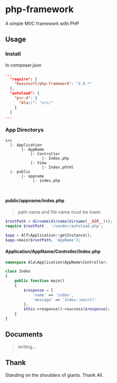 # php-framework

A simple MVC framework with PHP

## Usage

### Install

In composer.json
```composer.json
...
  "require": {
    "boxunsoft/php-framework": "2.0.*"
  },
  "autoload": {
    "psr-4": {
      "Ala\\": "src/"
    }
  }
...
```

### App Directorys
```dir
src
  |- Application
       |- AppName
           |- Controller
                |- Index.php
           |- View
                |- Index.phtml
  |- public
       |- appname
            |- index.php
  
  
```

#### public/appname/index.php

> path name and file name must be lower

```php
$rootPath = dirname(dirname(dirname(__DIR__)));
require $rootPath . '/vendor/autoload.php';

$app = Alf\Application::getInstance();
$app->main($rootPath, 'AppName');
```

#### Application/AppName/Controller/Index.php

```php
namespace Ala\Application\AppName\Controller;

class Index
{
    public function main()
    {
        $response = [
            'name' => 'index',
            'message' => 'Index::main()'
        ];
        $this->response()->success($response);
    }
}
```

## Documents

> writing...

## Thank

Standing on the shoulders of giants. Thank All.

